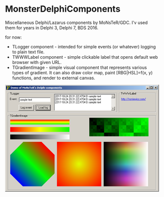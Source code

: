 # MonsterDelphiComponents
Miscellaneous Delphi/Lazarus components by MoNsTeR/GDC.
I'v used them for years in Delphi 3, Delphi 7, BDS 2016.

for now:
- TLogger component - intended for simple events (or whatever) logging to plain text file.
- TWWWLabel component - simple clickable label that opens default web browser with given URL.
- TGradientImage - simple visual component that represents various types of gradient.
  It can also draw color map, paint [RBG|HSL]=f(x, y) functions,
  and render to external canvas.

![demo screenshot](/demo.png?raw=true "demo screenshot")
